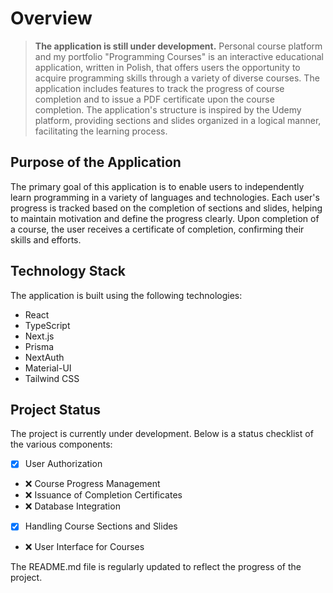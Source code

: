 # Overview

> **The application is still under development.**
> Personal course platform and my portfolio
> "Programming Courses" is an interactive educational application, written in Polish, that offers users the opportunity to acquire programming skills through a variety of diverse courses. The application includes features to track the progress of course completion and to issue a PDF certificate upon the course completion. The application's structure is inspired by the Udemy platform, providing sections and slides organized in a logical manner, facilitating the learning process.

## Purpose of the Application

The primary goal of this application is to enable users to independently learn programming in a variety of languages and technologies. Each user's progress is tracked based on the completion of sections and slides, helping to maintain motivation and define the progress clearly. Upon completion of a course, the user receives a certificate of completion, confirming their skills and efforts.

## Technology Stack

The application is built using the following technologies:

- React
- TypeScript
- Next.js
- Prisma
- NextAuth
- Material-UI
- Tailwind CSS

## Project Status

The project is currently under development. Below is a status checklist of the various components:

- [x] User Authorization
- :x: Course Progress Management
- :x: Issuance of Completion Certificates
- :x: Database Integration
- [x] Handling Course Sections and Slides
- :x: User Interface for Courses

The README.md file is regularly updated to reflect the progress of the project.
